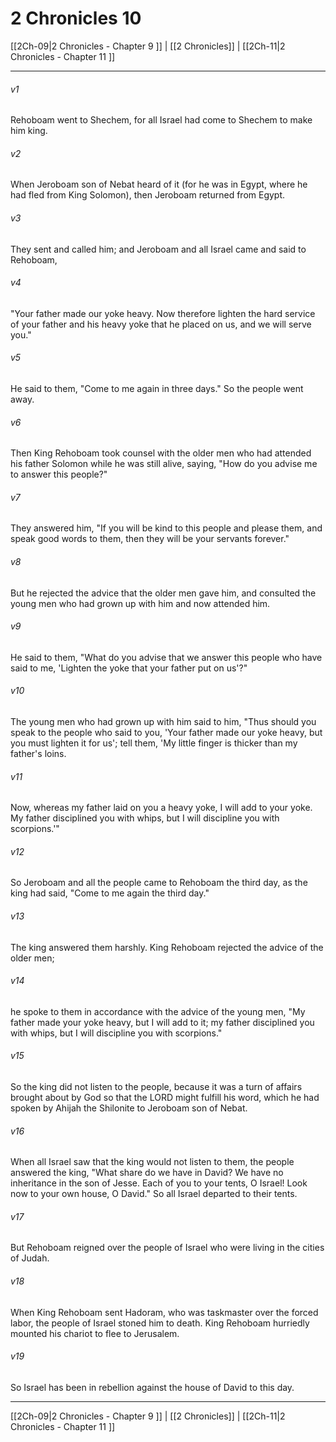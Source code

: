 # 2 Chronicles 10

[[2Ch-09|2 Chronicles - Chapter 9 ]] | [[2 Chronicles]] | [[2Ch-11|2 Chronicles - Chapter 11 ]]
***

###### v1
Rehoboam went to Shechem, for all Israel had come to Shechem to make him king.
###### v2
When Jeroboam son of Nebat heard of it (for he was in Egypt, where he had fled from King Solomon), then Jeroboam returned from Egypt.
###### v3
They sent and called him; and Jeroboam and all Israel came and said to Rehoboam,
###### v4
"Your father made our yoke heavy. Now therefore lighten the hard service of your father and his heavy yoke that he placed on us, and we will serve you."
###### v5
He said to them, "Come to me again in three days." So the people went away.
###### v6
Then King Rehoboam took counsel with the older men who had attended his father Solomon while he was still alive, saying, "How do you advise me to answer this people?"
###### v7
They answered him, "If you will be kind to this people and please them, and speak good words to them, then they will be your servants forever."
###### v8
But he rejected the advice that the older men gave him, and consulted the young men who had grown up with him and now attended him.
###### v9
He said to them, "What do you advise that we answer this people who have said to me, 'Lighten the yoke that your father put on us'?"
###### v10
The young men who had grown up with him said to him, "Thus should you speak to the people who said to you, 'Your father made our yoke heavy, but you must lighten it for us'; tell them, 'My little finger is thicker than my father's loins.
###### v11
Now, whereas my father laid on you a heavy yoke, I will add to your yoke. My father disciplined you with whips, but I will discipline you with scorpions.'"
###### v12
So Jeroboam and all the people came to Rehoboam the third day, as the king had said, "Come to me again the third day."
###### v13
The king answered them harshly. King Rehoboam rejected the advice of the older men;
###### v14
he spoke to them in accordance with the advice of the young men, "My father made your yoke heavy, but I will add to it; my father disciplined you with whips, but I will discipline you with scorpions."
###### v15
So the king did not listen to the people, because it was a turn of affairs brought about by God so that the LORD might fulfill his word, which he had spoken by Ahijah the Shilonite to Jeroboam son of Nebat.
###### v16
When all Israel saw that the king would not listen to them, the people answered the king, "What share do we have in David? We have no inheritance in the son of Jesse. Each of you to your tents, O Israel! Look now to your own house, O David." So all Israel departed to their tents.
###### v17
But Rehoboam reigned over the people of Israel who were living in the cities of Judah.
###### v18
When King Rehoboam sent Hadoram, who was taskmaster over the forced labor, the people of Israel stoned him to death. King Rehoboam hurriedly mounted his chariot to flee to Jerusalem.
###### v19
So Israel has been in rebellion against the house of David to this day.

***

[[2Ch-09|2 Chronicles - Chapter 9 ]] | [[2 Chronicles]] | [[2Ch-11|2 Chronicles - Chapter 11 ]]
